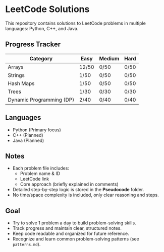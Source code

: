 # LeetCode Solutions

This repository contains solutions to LeetCode problems in multiple languages: Python, C++, and Java.

## Progress Tracker
| Category                | Easy   | Medium | Hard |
|-------------------------|--------|--------|------|
| Arrays                  |  12/50  |  0/50  | 0/50 |
| Strings                 |  1/50  |  0/50  | 0/50 |
| Hash Maps               |  1/50  |  0/50  | 0/50 |
| Trees                   |  1/30  |  0/30  | 0/30 |
| Dynamic Programming (DP)|  2/40  |  0/40  | 0/40 |

## Languages
- Python  (Primary focus)
- C++ (Planned)
- Java  (Planned)

## Notes
- Each problem file includes:
  - Problem name & ID
  - LeetCode link
  - Core approach (briefly explained in comments)
- Detailed step-by-step logic is stored in the **Pseudocode** folder.
- No time/space complexity is included, only clear reasoning and steps.

## Goal
- Try to solve 1 problem a day to build problem-solving skills.
- Track progress and maintain clear, structured notes.
- Keep code readable and organized for future reference.
- Recognize and learn common problem-solving patterns (see `patterns.md`).
